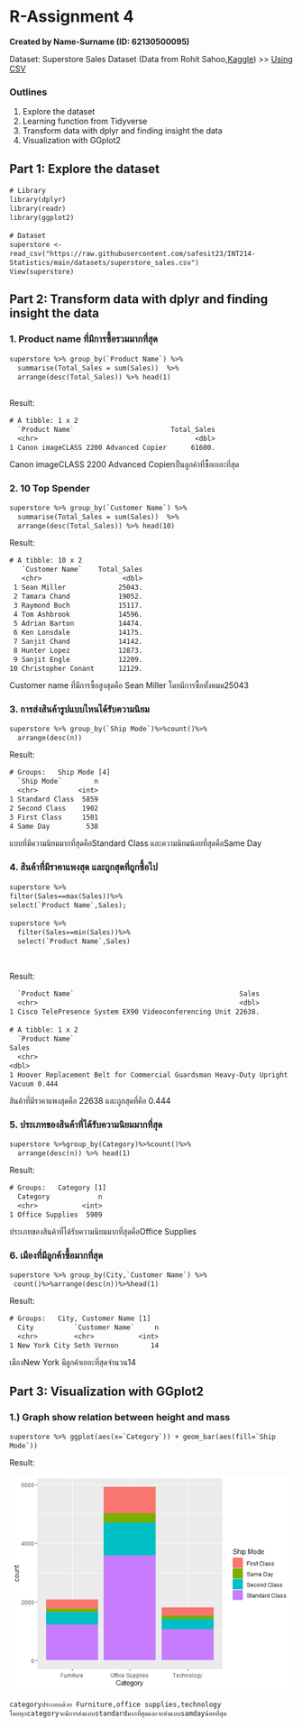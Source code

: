 # R-Assignment 4

**Created by Name-Surname (ID: 62130500095)**

Dataset: Superstore Sales Dataset (Data from Rohit Sahoo,[Kaggle](https://www.kaggle.com/rohitsahoo/sales-forecasting)) >> [Using CSV](https://raw.githubusercontent.com/safesit23/INT214-Statistics/main/datasets/superstore_sales.csv)


### Outlines
1. Explore the dataset
2. Learning function from Tidyverse
3. Transform data with dplyr and finding insight the data
4. Visualization with GGplot2

## Part 1: Explore the dataset

```
# Library
library(dplyr)
library(readr)
library(ggplot2)

# Dataset
superstore <- read_csv("https://raw.githubusercontent.com/safesit23/INT214-Statistics/main/datasets/superstore_sales.csv")
View(superstore)
```

## Part 2: Transform data with dplyr and finding insight the data

### 1. Product name ที่มีการซื้อรวมมากที่สุด
```
superstore %>% group_by(`Product Name`) %>%
  summarise(Total_Sales = sum(Sales))  %>%
  arrange(desc(Total_Sales)) %>% head(1)


```

Result:

```
# A tibble: 1 x 2
  `Product Name`                        Total_Sales
  <chr>                                       <dbl>
1 Canon imageCLASS 2200 Advanced Copier      61600.
```
Canon imageCLASS 2200 Advanced Copierเป็นลูกค้าที่ซื้อเยอะที่สุด

### 2. 10 Top Spender
```
superstore %>% group_by(`Customer Name`) %>%
  summarise(Total_Sales = sum(Sales))  %>%
  arrange(desc(Total_Sales)) %>% head(10)
```

Result:

```
# A tibble: 10 x 2
   `Customer Name`    Total_Sales
   <chr>                    <dbl>
 1 Sean Miller             25043.
 2 Tamara Chand            19052.
 3 Raymond Buch            15117.
 4 Tom Ashbrook            14596.
 5 Adrian Barton           14474.
 6 Ken Lonsdale            14175.
 7 Sanjit Chand            14142.
 8 Hunter Lopez            12873.
 9 Sanjit Engle            12209.
10 Christopher Conant      12129.
```
Customer name ที่มีการซื้อสูงสุดคือ Sean Miller โดยมีการซื้อทั้งหมด25043

### 3. การส่งสินค้ารูปแบบไหนได้รับความนิยม
```
superstore %>% group_by(`Ship Mode`)%>%count()%>%
  arrange(desc(n)) 

```

Result:

```
# Groups:   Ship Mode [4]
  `Ship Mode`        n
  <chr>          <int>
1 Standard Class  5859
2 Second Class    1902
3 First Class     1501
4 Same Day         538
```
แบบที่มีความนิยมมากที่สุดคือStandard Class และความนิยมน้อยที่สุดคือSame Day

### 4. สินค้าที่มีราคาแพงสุด และถูกสุดที่ถูกซื้อไป
```
superstore %>%
filter(Sales==max(Sales))%>%
select(`Product Name`,Sales);

superstore %>%
  filter(Sales==min(Sales))%>%
  select(`Product Name`,Sales)



```

Result:

```
  `Product Name`                                         Sales
  <chr>                                                  <dbl>
1 Cisco TelePresence System EX90 Videoconferencing Unit 22638.

# A tibble: 1 x 2
  `Product Name`                                                             Sales
  <chr>                                                                      <dbl>
1 Hoover Replacement Belt for Commercial Guardsman Heavy-Duty Upright Vacuum 0.444
```
สินค้าที่มีราคาแพงสุดคือ 22638 และถูกสุดที่คือ 0.444

### 5. ประเภทของสินค้าที่ได้รับความนิยมมากที่สุด
```
superstore %>%group_by(Category)%>%count()%>%
  arrange(desc(n)) %>% head(1)
```

Result:

```
# Groups:   Category [1]
  Category            n
  <chr>           <int>
1 Office Supplies  5909
```
ประเภทของสินค้าที่ได้รับความนิยมมากที่สุดคือOffice Supplies

### 6. เมืองที่มีลูกค้าซื้อมากที่สุด
```
superstore %>% group_by(City,`Customer Name`) %>%
 count()%>%arrange(desc(n))%>%head(1)

```

Result:

```
# Groups:   City, Customer Name [1]
  City          `Customer Name`     n
  <chr>         <chr>           <int>
1 New York City Seth Vernon        14
```
เมืองNew York มีลูกค้าเยอะที่สุดจำนวน14

## Part 3: Visualization with GGplot2
### 1.) Graph show relation between height and mass
```
superstore %>% ggplot(aes(x=`Category`)) + geom_bar(aes(fill=`Ship Mode`))
```
Result:

![img1](img1.png)

```
categoryประกอบด้วย Furniture,office supplies,technology
โดยทุกcategoryจะมีการส่งแบบstandardมากที่สุดและจะส่งแบบsamdayน้อยที่สุด